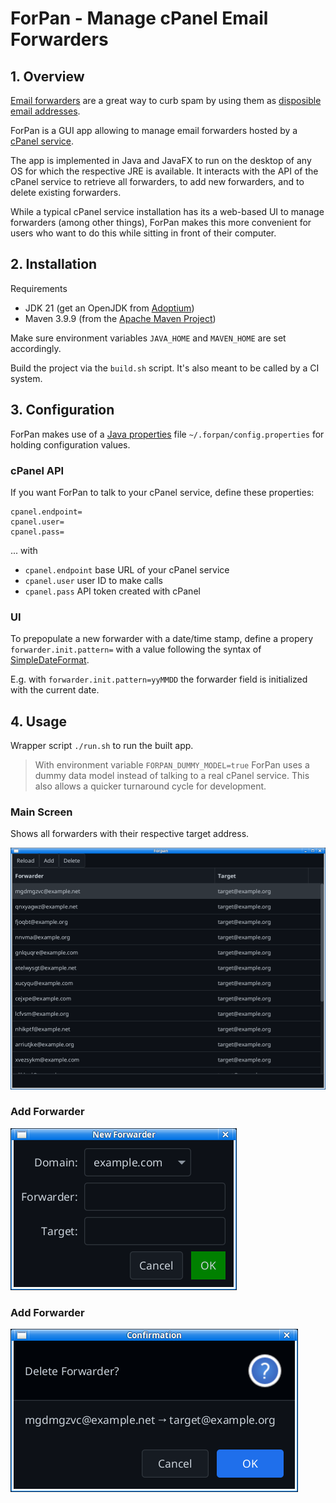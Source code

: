 # ForPan - Manage cPanel Email Forwarders

## 1. Overview

[Email forwarders](https://en.wikipedia.org/wiki/Email_forwarding)
are a great way to curb spam by using them as [disposible email addresses](https://en.wikipedia.org/wiki/Disposable_email_address).

ForPan is a GUI app allowing to manage email forwarders hosted by a [cPanel service](https://docs.cpanel.net/cpanel/email/forwarders/).

The app is implemented in Java and JavaFX to run on the desktop of any OS for which the respective JRE is available.
It interacts with the API of the cPanel service to retrieve all forwarders, to add new forwarders, and to delete existing forwarders.

While a typical cPanel service installation has its a web-based UI to manage forwarders (among other things),
ForPan makes this more convenient for users who want to do this while sitting in front of their computer.  

## 2. Installation

Requirements
* JDK 21 (get an OpenJDK from [Adoptium](https://adoptium.net/))
* Maven 3.9.9 (from the [Apache Maven Project](https://maven.apache.org/download.cgi))

Make sure environment variables `JAVA_HOME` and `MAVEN_HOME` are set accordingly.

Build the project via the `build.sh` script. It's also meant to be called by a CI system.

## 3. Configuration

ForPan makes use of a [Java properties](https://en.wikipedia.org/wiki/.properties)
file  `~/.forpan/config.properties` for holding configuration values.

### cPanel API

If you want ForPan to talk to your cPanel service, define these properties:

```
cpanel.endpoint=
cpanel.user=
cpanel.pass=
```

... with

* `cpanel.endpoint` base URL of your cPanel service
* `cpanel.user` user ID to make calls
* `cpanel.pass` API token created with cPanel

### UI

To prepopulate a new forwarder with a date/time stamp, define a propery `forwarder.init.pattern=`
with a value following the syntax of [SimpleDateFormat](https://docs.oracle.com/javase/8/docs/api/java/text/SimpleDateFormat.html).

E.g. with `forwarder.init.pattern=yyMMDD` the forwarder field is initialized
with the current date.

## 4. Usage

Wrapper script `./run.sh` to run the built app.

> With environment variable `FORPAN_DUMMY_MODEL=true` ForPan uses a dummy data model 
> instead of talking to a real cPanel service.
> This also allows a quicker turnaround cycle for development.

### Main Screen

Shows all forwarders with their respective target address.

![main screen](screenshots/main.png)

### Add Forwarder

![add](screenshots/add.png)

### Add Forwarder

![delete](screenshots/delete.png)

